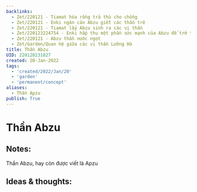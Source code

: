 ```yaml
---
backlinks:
  - Zet/220121 - Tiamat hóa rồng trả thù cho chồng
  - Zet/220121 - Enki ngăn cản Abzu giết các thần trẻ
  - Zet/220121 - Tiamat lấy Abzu sinh ra các vị thần
  - Zet/220123224754 - Enki hấp thụ một phần sức mạnh của Abzu để trở thành thần của nước
  - Zet/220121 - Abzu thần nước ngọt
  - Zet/Garden/Quan hệ giữa các vị thần Lưỡng Hà
title: Thần Abzu
UID: 220120231827
created: 20-Jan-2022
tags:
  - 'created/2022/Jan/20'
  - 'garden'
  - 'permanent/concept'
aliases:
  - Thần Apzu
publish: True
---
```

# Thần Abzu

## Notes:
Thần Abzu, hay còn được viết là Apzu

## Ideas & thoughts:


